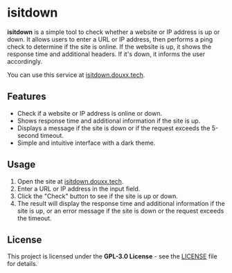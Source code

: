 # isitdown

**isitdown** is a simple tool to check whether a website or IP address is up or down. It allows users to enter a URL or IP address, then performs a ping check to determine if the site is online. If the website is up, it shows the response time and additional headers. If it's down, it informs the user accordingly.

You can use this service at [isitdown.douxx.tech](http://isitdown.douxx.tech).

## Features
- Check if a website or IP address is online or down.
- Shows response time and additional information if the site is up.
- Displays a message if the site is down or if the request exceeds the 5-second timeout.
- Simple and intuitive interface with a dark theme.

## Usage

1. Open the site at [isitdown.douxx.tech](http://isitdown.douxx.tech).
2. Enter a URL or IP address in the input field.
3. Click the "Check" button to see if the site is up or down.
4. The result will display the response time and additional information if the site is up, or an error message if the site is down or the request exceeds the timeout.

## License

This project is licensed under the **GPL-3.0 License** - see the [LICENSE](LICENSE) file for details.
